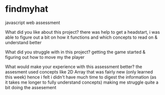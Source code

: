 # findmyhat
javascript web assessment

What did you like about this project?
there was help to get a headstart, 
i was able to figure out a bit on how it functions 
and which concepts to read on & understand better


What did you struggle with in this project?
 getting the game started & figuring out how to move my the player
 
 
What would make your experience with this assessment better?
  the assesment used concepts like 2D Array that was fairly new (only learned this week) 
  hence i felt i didn't have much time to digest the information (as it takes me longer to fully understand concepts)
  making me struggle quite a bit doing the assesement
